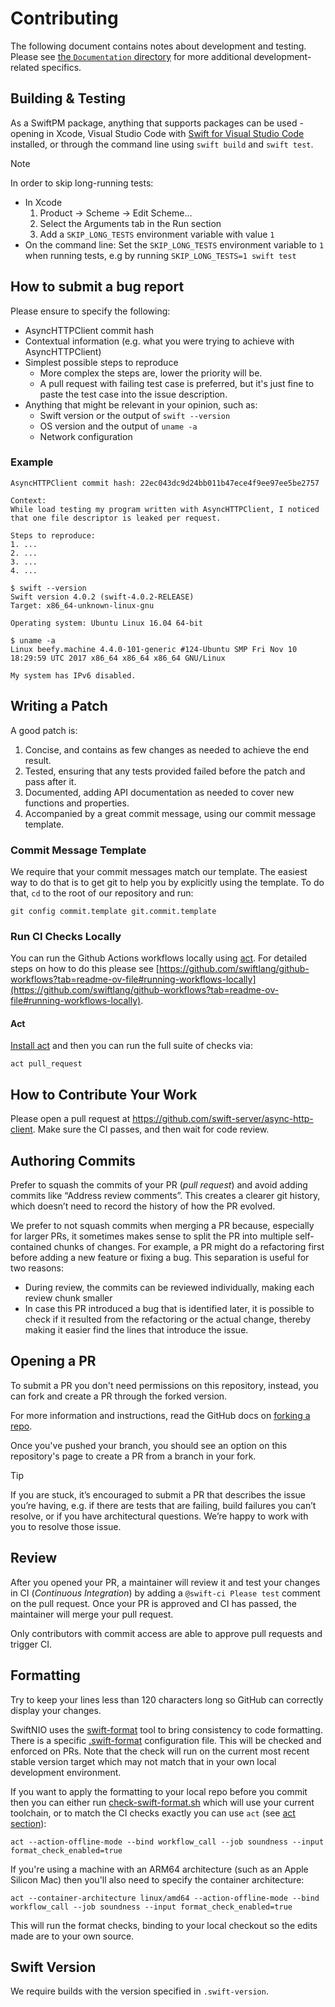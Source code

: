 # Contributing

The following document contains notes about development and testing. Please see 
[the `Documentation` directory](./Documentation) for more additional development-related
specifics.

## Building & Testing

As a SwiftPM package, anything that supports packages can be used - opening in Xcode, Visual Studio Code with [Swift for Visual Studio Code](https://github.com/swift-server/vscode-swift) installed, or through the command line using `swift build` and `swift test`.

> [!NOTE]
> In order to skip long-running tests:
> - In Xcode
>   1. Product -> Scheme -> Edit Scheme…
>   2. Select the Arguments tab in the Run section
>   3. Add a `SKIP_LONG_TESTS` environment variable with value `1`
> - On the command line: Set the `SKIP_LONG_TESTS` environment variable to `1` when running tests, e.g by running `SKIP_LONG_TESTS=1 swift test`

## How to submit a bug report

Please ensure to specify the following:

* AsyncHTTPClient commit hash
* Contextual information (e.g. what you were trying to achieve with AsyncHTTPClient)
* Simplest possible steps to reproduce
  * More complex the steps are, lower the priority will be.
  * A pull request with failing test case is preferred, but it's just fine to paste the test case into the issue description.
* Anything that might be relevant in your opinion, such as:
  * Swift version or the output of `swift --version`
  * OS version and the output of `uname -a`
  * Network configuration

### Example

```
AsyncHTTPClient commit hash: 22ec043dc9d24bb011b47ece4f9ee97ee5be2757

Context:
While load testing my program written with AsyncHTTPClient, I noticed
that one file descriptor is leaked per request.

Steps to reproduce:
1. ...
2. ...
3. ...
4. ...

$ swift --version
Swift version 4.0.2 (swift-4.0.2-RELEASE)
Target: x86_64-unknown-linux-gnu

Operating system: Ubuntu Linux 16.04 64-bit

$ uname -a
Linux beefy.machine 4.4.0-101-generic #124-Ubuntu SMP Fri Nov 10 18:29:59 UTC 2017 x86_64 x86_64 x86_64 GNU/Linux

My system has IPv6 disabled.
```

## Writing a Patch

A good patch is:

1. Concise, and contains as few changes as needed to achieve the end result.
2. Tested, ensuring that any tests provided failed before the patch and pass after it.
3. Documented, adding API documentation as needed to cover new functions and properties.
4. Accompanied by a great commit message, using our commit message template.

### Commit Message Template

We require that your commit messages match our template. The easiest way to do that is to get git to help you by explicitly using the template. To do that, `cd` to the root of our repository and run:

    git config commit.template git.commit.template

### Run CI Checks Locally

You can run the Github Actions workflows locally using [act](https://github.com/nektos/act). For detailed steps on how to do this please see [https://github.com/swiftlang/github-workflows?tab=readme-ov-file#running-workflows-locally](https://github.com/swiftlang/github-workflows?tab=readme-ov-file#running-workflows-locally).

#### Act

[Install act](https://nektosact.com/installation/) and then you can run the full suite of checks via:
```
act pull_request
```

## How to Contribute Your Work

Please open a pull request at https://github.com/swift-server/async-http-client. Make sure the CI passes, and then wait for code review.

## Authoring Commits

Prefer to squash the commits of your PR (*pull request*) and avoid adding commits like “Address review comments”. This creates a clearer git history, which doesn’t need to record the history of how the PR evolved.

We prefer to not squash commits when merging a PR because, especially for larger PRs, it sometimes makes sense to split the PR into multiple self-contained chunks of changes. For example, a PR might do a refactoring first before adding a new feature or fixing a bug. This separation is useful for two reasons:
- During review, the commits can be reviewed individually, making each review chunk smaller
- In case this PR introduced a bug that is identified later, it is possible to check if it resulted from the refactoring or the actual change, thereby making it easier find the lines that introduce the issue.

## Opening a PR

To submit a PR you don't need permissions on this repository, instead, you can fork and create a PR through the forked version.

For more information and instructions, read the GitHub docs on [forking a repo](https://docs.github.com/en/pull-requests/collaborating-with-pull-requests/working-with-forks/fork-a-repo).

Once you've pushed your branch, you should see an option on this repository's page to create a PR from a branch in your fork.

> [!TIP]
> If you are stuck, it’s encouraged to submit a PR that describes the issue you’re having, e.g. if there are tests that are failing, build failures you can’t resolve, or if you have architectural questions. We’re happy to work with you to resolve those issue.

## Review

After you opened your PR, a maintainer will review it and test your changes in CI (*Continuous Integration*) by adding a `@swift-ci Please test` comment on the pull request. Once your PR is approved and CI has passed, the maintainer will merge your pull request.

Only contributors with commit access are able to approve pull requests and trigger CI.

## Formatting

Try to keep your lines less than 120 characters long so GitHub can correctly display your changes.

SwiftNIO uses the [swift-format](https://github.com/swiftlang/swift-format) tool to bring consistency to code formatting.  There is a specific [.swift-format](./.swift-format) configuration file.  This will be checked and enforced on PRs.  Note that the check will run on the current most recent stable version target which may not match that in your own local development environment.

If you want to apply the formatting to your local repo before you commit then you can either run [check-swift-format.sh](https://github.com/swiftlang/github-workflows/blob/main/.github/workflows/scripts/check-swift-format.sh) which will use your current toolchain, or to match the CI checks exactly you can use `act` (see [act section](#act)):
```
act --action-offline-mode --bind workflow_call --job soundness --input format_check_enabled=true
```

If you're using a machine with an ARM64 architecture (such as an Apple Silicon Mac) then
you'll also need to specify the container architecture:
```
act --container-architecture linux/amd64 --action-offline-mode --bind workflow_call --job soundness --input format_check_enabled=true
```

This will run the format checks, binding to your local checkout so the edits made are to your own source.


## Swift Version

We require builds with the version specified in `.swift-version`.
